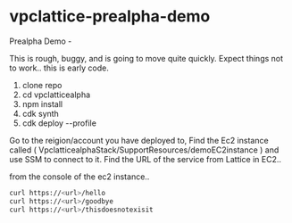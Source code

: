 # vpclattice-prealpha-demo
Prealpha Demo - 

This is rough, buggy, and is going to move quite quickly.  Expect things not to work.. this is early code. 

1. clone repo
2. cd vpclatticealpha
3. npm install
4. cdk synth
5. cdk deploy --profile <yourprofile>

Go to the reigion/account you have deployed to, 
Find the Ec2 instance  called ( VpclatticealphaStack/SupportResources/demoEC2instance ) and use SSM to connect to it.
Find the URL of the service from Lattice in EC2..

from the console of the ec2 instance.. 
```bash
curl https://<url>/hello
curl https://<url>/goodbye
curl https://<url>/thisdoesnotexisit
```





